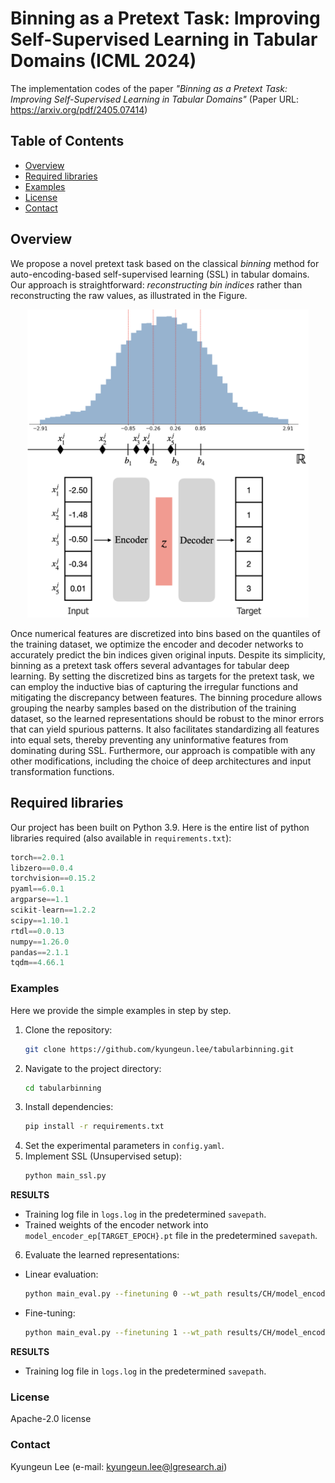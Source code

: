 # Binning as a Pretext Task: Improving Self-Supervised Learning in Tabular Domains (ICML 2024)
The implementation codes of the paper *"Binning as a Pretext Task: Improving Self-Supervised Learning in Tabular Domains"* 
(Paper URL: https://arxiv.org/pdf/2405.07414)

## Table of Contents
- [Overview](#overview)
- [Required libraries](#required-libraries)
- [Examples](#examples)
- [License](#license)
- [Contact](#contact)

## Overview
We propose a novel pretext task based on the classical *binning* method for auto-encoding-based self-supervised learning (SSL) in tabular domains. Our approach is straightforward: *reconstructing bin indices* rather than reconstructing the raw values, as illustrated in the Figure.
<p align="center">
<img src="./figures/figure1.png" alt="drawing" width="450"/>
</p>
    
Once numerical features are discretized into bins based on the quantiles of the training dataset, we optimize the encoder and decoder networks to accurately predict the bin indices given original inputs. Despite its simplicity, binning as a pretext task offers several advantages for tabular deep learning. By setting the discretized bins as targets for the pretext task, we can employ the inductive bias of capturing the irregular functions and mitigating the discrepancy between features. The binning procedure allows grouping the nearby samples based on the distribution of the training dataset, so the learned representations should be robust to the minor errors that can yield spurious patterns. It also facilitates standardizing all features into equal sets, thereby preventing any uninformative features from dominating during SSL. Furthermore, our approach is compatible with any other modifications, including the choice of deep architectures and input transformation functions.

## Required libraries
Our project has been built on Python 3.9. Here is the entire list of python libraries required (also available in `requirements.txt`):

``` swift
torch==2.0.1
libzero==0.0.4
torchvision==0.15.2
pyaml==6.0.1
argparse==1.1
scikit-learn==1.2.2
scipy==1.10.1
rtdl==0.0.13
numpy==1.26.0
pandas==2.1.1
tqdm==4.66.1
```

### Examples
Here we provide the simple examples in step by step.
1. Clone the repository:
    ```sh
    git clone https://github.com/kyungeun.lee/tabularbinning.git
    ```
2. Navigate to the project directory:
    ```sh
    cd tabularbinning
    ```
3. Install dependencies:
    ```sh
    pip install -r requirements.txt
    ```
4. Set the experimental parameters in `config.yaml`.
5. Implement SSL (Unsupervised setup):
    ```sh
    python main_ssl.py
    ```
**RESULTS**
- Training log file in `logs.log` in the predetermined `savepath`.
- Trained weights of the encoder network into `model_encoder_ep[TARGET_EPOCH}.pt` file in the predetermined `savepath`.
6. Evaluate the learned representations:
- Linear evaluation:
    ```sh
    python main_eval.py --finetuning 0 --wt_path results/CH/model_encoder_ep1000.pt
    ```
- Fine-tuning:
    ```sh
    python main_eval.py --finetuning 1 --wt_path results/CH/model_encoder_ep1000.pt
    ```
**RESULTS**
- Training log file in `logs.log` in the predetermined `savepath`.

### License
Apache-2.0 license

### Contact
Kyungeun Lee (e-mail: kyungeun.lee@lgresearch.ai)
